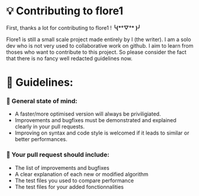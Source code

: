# 💡 Contributing to flore1 
First, thanks a lot for contributing to flore1 ! **╰(\*°▽°\* )╯** 

Flore1 is still a small scale project made entirely by I (the writer). 
I am a solo dev who is not very used to collaborative work on github.
I aim to learn from thoses who want to contribute to this project. So please consider the fact that there is no fancy well redacted guidelines now.

# 📜 Guidelines:
### 🧠 General state of mind:
 - A faster/more optimised version will always be priviligiated.
 - Improvements and bugfixes must be demonstrated and explained clearly in your pull requests.
 - Improving on syntax and code style is welcomed if it leads to similar or better performances.

### 📮 Your pull request should include:

 - The list of improvements and bugfixes
 - A clear explanation of each new or modified algorithm
 - The test files you used to compare performance
 - The test files for your added fonctionnalities
 
 




<!--stackedit_data:
eyJoaXN0b3J5IjpbMjEwOTQ3NzIzLDQ2MTUxMTMyLC0xOTY1OT
cxNTAwLC0yMDU3MDgzNTI4XX0=
-->